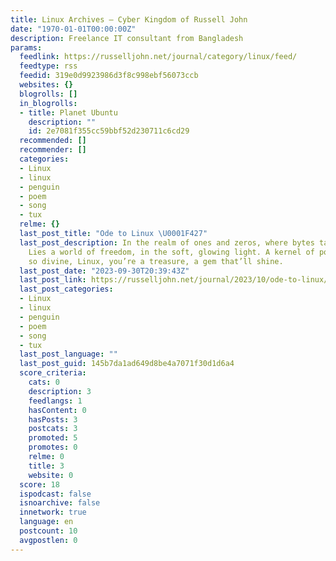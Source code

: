 ```yaml
---
title: Linux Archives – Cyber Kingdom of Russell John
date: "1970-01-01T00:00:00Z"
description: Freelance IT consultant from Bangladesh
params:
  feedlink: https://russelljohn.net/journal/category/linux/feed/
  feedtype: rss
  feedid: 319e0d9923986d3f8c998ebf56073ccb
  websites: {}
  blogrolls: []
  in_blogrolls:
  - title: Planet Ubuntu
    description: ""
    id: 2e7081f355cc59bbf52d230711c6cd29
  recommended: []
  recommender: []
  categories:
  - Linux
  - linux
  - penguin
  - poem
  - song
  - tux
  relme: {}
  last_post_title: "Ode to Linux \U0001F427"
  last_post_description: In the realm of ones and zeros, where bytes take flight,
    Lies a world of freedom, in the soft, glowing light. A kernel of power, an OS
    so divine, Linux, you’re a treasure, a gem that’ll shine.
  last_post_date: "2023-09-30T20:39:43Z"
  last_post_link: https://russelljohn.net/journal/2023/10/ode-to-linux/
  last_post_categories:
  - Linux
  - linux
  - penguin
  - poem
  - song
  - tux
  last_post_language: ""
  last_post_guid: 145b7da1ad649d8be4a7071f30d1d6a4
  score_criteria:
    cats: 0
    description: 3
    feedlangs: 1
    hasContent: 0
    hasPosts: 3
    postcats: 3
    promoted: 5
    promotes: 0
    relme: 0
    title: 3
    website: 0
  score: 18
  ispodcast: false
  isnoarchive: false
  innetwork: true
  language: en
  postcount: 10
  avgpostlen: 0
---
```

